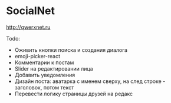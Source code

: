 # SocialNet

http://qwerxnet.ru

Todo:
- Оживить кнопки поиска и создания диалога
- emoji-picker-react
- Комментарии к постам
- Slider на редактировании лица
- Добавить уведомления
- Дизайн поста: аватарка с именем сверху, на след строке - заголовок, потом текст
- Перевести логику страницы друзей на редакс
